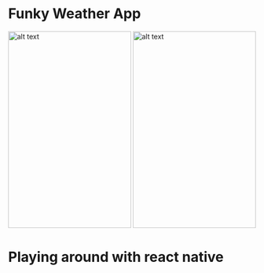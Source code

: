 # Funky Weather App

<!--![action]()-->
<img src="screen1.png" alt="alt text" width="250" height="400">
<img src="screen2.png" alt="alt text" width="250" height="400">

# Playing around with react native